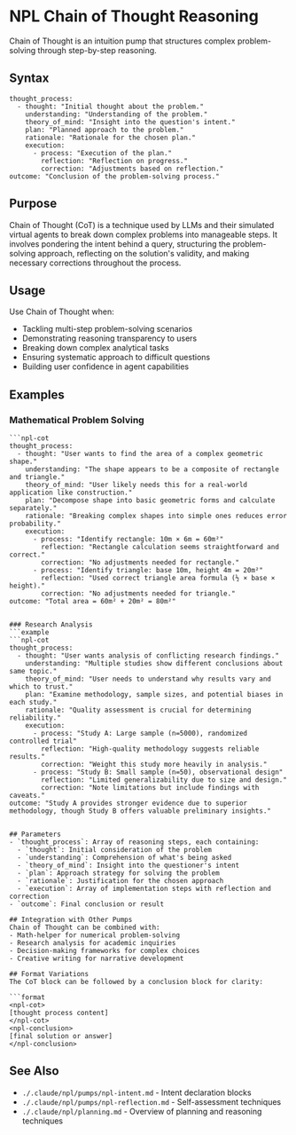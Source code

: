 # NPL Chain of Thought Reasoning
Chain of Thought is an intuition pump that structures complex problem-solving through step-by-step reasoning.

## Syntax
```npl-cot
thought_process:
  - thought: "Initial thought about the problem."
    understanding: "Understanding of the problem."
    theory_of_mind: "Insight into the question's intent."
    plan: "Planned approach to the problem."
    rationale: "Rationale for the chosen plan."
    execution:
      - process: "Execution of the plan."
        reflection: "Reflection on progress."
        correction: "Adjustments based on reflection."
outcome: "Conclusion of the problem-solving process."
```

## Purpose
Chain of Thought (CoT) is a technique used by LLMs and their simulated virtual agents to break down complex problems into manageable steps. It involves pondering the intent behind a query, structuring the problem-solving approach, reflecting on the solution's validity, and making necessary corrections throughout the process.

## Usage
Use Chain of Thought when:
- Tackling multi-step problem-solving scenarios
- Demonstrating reasoning transparency to users
- Breaking down complex analytical tasks
- Ensuring systematic approach to difficult questions
- Building user confidence in agent capabilities

## Examples

### Mathematical Problem Solving
```example
```npl-cot
thought_process:
  - thought: "User wants to find the area of a complex geometric shape."
    understanding: "The shape appears to be a composite of rectangle and triangle."
    theory_of_mind: "User likely needs this for a real-world application like construction."
    plan: "Decompose shape into basic geometric forms and calculate separately."
    rationale: "Breaking complex shapes into simple ones reduces error probability."
    execution:
      - process: "Identify rectangle: 10m × 6m = 60m²"
        reflection: "Rectangle calculation seems straightforward and correct."
        correction: "No adjustments needed for rectangle."
      - process: "Identify triangle: base 10m, height 4m = 20m²"
        reflection: "Used correct triangle area formula (½ × base × height)."
        correction: "No adjustments needed for triangle."
outcome: "Total area = 60m² + 20m² = 80m²"
```
```

### Research Analysis
```example
```npl-cot
thought_process:
  - thought: "User wants analysis of conflicting research findings."
    understanding: "Multiple studies show different conclusions about same topic."
    theory_of_mind: "User needs to understand why results vary and which to trust."
    plan: "Examine methodology, sample sizes, and potential biases in each study."
    rationale: "Quality assessment is crucial for determining reliability."
    execution:
      - process: "Study A: Large sample (n=5000), randomized controlled trial"
        reflection: "High-quality methodology suggests reliable results."
        correction: "Weight this study more heavily in analysis."
      - process: "Study B: Small sample (n=50), observational design"
        reflection: "Limited generalizability due to size and design."
        correction: "Note limitations but include findings with caveats."
outcome: "Study A provides stronger evidence due to superior methodology, though Study B offers valuable preliminary insights."
```
```

## Parameters
- `thought_process`: Array of reasoning steps, each containing:
  - `thought`: Initial consideration of the problem
  - `understanding`: Comprehension of what's being asked
  - `theory_of_mind`: Insight into the questioner's intent
  - `plan`: Approach strategy for solving the problem
  - `rationale`: Justification for the chosen approach
  - `execution`: Array of implementation steps with reflection and correction
- `outcome`: Final conclusion or result

## Integration with Other Pumps
Chain of Thought can be combined with:
- Math-helper for numerical problem-solving
- Research analysis for academic inquiries
- Decision-making frameworks for complex choices
- Creative writing for narrative development

## Format Variations
The CoT block can be followed by a conclusion block for clarity:

```format
<npl-cot>
[thought process content]
</npl-cot>
<npl-conclusion>
[final solution or answer]
</npl-conclusion>
```

## See Also
- `./.claude/npl/pumps/npl-intent.md` - Intent declaration blocks
- `./.claude/npl/pumps/npl-reflection.md` - Self-assessment techniques
- `./.claude/npl/planning.md` - Overview of planning and reasoning techniques